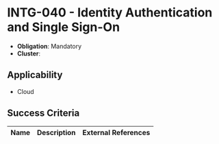 # INTG-040 - Identity Authentication and Single Sign-On

- **Obligation**: Mandatory
- **Cluster**: 






## Applicability

- Cloud



## Success Criteria

| Name | Description | External References |
| ----- | ---------- | ------------------- |

